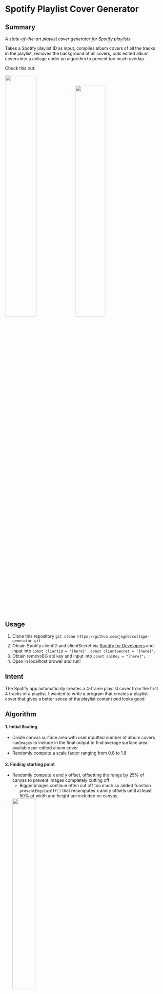 # Spotify Playlist Cover Generator

## Summary
_A state-of-the-art playlist cover generator for Spotify playlists_

Takes a Spotify playlist ID as input, compiles album covers of all the tracks in the playlist, removes the background of all covers, puts edited album covers into a collage under an algorithm to prevent too much overlap.

Check this out:

<img src="https://i.imgur.com/qUdhDYb.png" width=45% height=45%> <img src="https://i.imgur.com/N6q0Bt8.png" width=44% height=44%>

## Usage
1. Clone this repository
`git clone https://github.com/jngnb/collage-generator.git`
2. Obtain Spotify clientID and clientSecret via [Spotify for Developers](https://developer.spotify.com/) and input into `const clientID = '[here]';`
`const clientSecret = '[here]';`
3. Obtain removeBG api key and input into `const apiKey = "[here]";`
4. Open in localhost brower and run!

## Intent
The Spotify app automatically creates a 4-frame playlist cover from the first 4 tracks of a playlist. 
I wanted to write a program that creates a playlist cover that gives a better sense of the playlist content _and_ looks good

## Algorithm
#### 1. Initial Scaling
- Divide canvas surface area with user inputted number of album covers `numImages` to include in the final output to find average surface area available per edited album cover
- Randomly compute a scale factor ranging from 0.8 to 1.8 
#### 2. Finding starting point
- Randomly compute x and y offset, offsetting the range by 25% of canvas to prevent images completely cutting off 
    - Bigger images continue often cut off too much so added function `preventEdgeCutOff()` that recomputes x and y offsets until at least 50% of width and height are included on canvas
     <img src="https://i.imgur.com/DBtQQaT.jpg" width=40% height=40%>
- Compute 4 edge positions of each image with `computeSizes()` with computed offsets and scale factor
#### 3. Checking for overlap
- Given the 4 endpoints computed, 
    - Iterate through array of edge positions of already-appended images `appendedImgs` and for each already-appended. perform checks with computed image
        1. If _left_ edge of image is overlapping with over 50% of the _right_ edge of the already-appended image
        2. If _right_ edge of image is overlapping with over 50% of the _left_ edge of the already-appended image
        3. If _bottom_ edge of image is overlapping with over 50% of the _top_ edge of the already-appended image
        4. If _top_ edge of image is overlapping with over 50% of the _bottom_ edge of the already-appended image
    If any checks return true before the iteration reaches the final already-appended image in the array, there is too much overlap
    - Run through `20 - numImages` offsets before downsizing the image by 75%
#### 4. Appending/Resizing 
- If there is too much overlap, try `20 - size(appendedImgs)` offsets (more images appended canvas, less room, hence less offsets tried) 
- If any offset succeeds, append the image to canvas and add edge information to `appendedImgs`
- If no offset succeeds, downsize image by 75% and repeat process until checks succeed

## Testing Results/Sample Collages
**9 album covers included**

**Same set of album covers used**

<img src="https://i.imgur.com/3niYmj6.jpg" width=45% height=45%>  <img src="https://i.imgur.com/uSonQkw.jpg" width=45% height=45%>
<img src="https://i.imgur.com/s7tEoC6.jpg" width=45% height=45%>  <img src="https://i.imgur.com/dpb2clH.jpg" width=45% height=45%>

## Technologies Used
#### APIs
[Spotify API](https://developer.spotify.com/)
[removeBG API](https://www.remove.bg/tools-api)
#### Languages
JavaScript, HTML, CSS